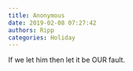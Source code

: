 ```yaml
---
title: Anonymous
date: 2019-02-08 07:27:42
authors: Ripp
categories: Holiday
---
```


 If we let him then let it be OUR fault.